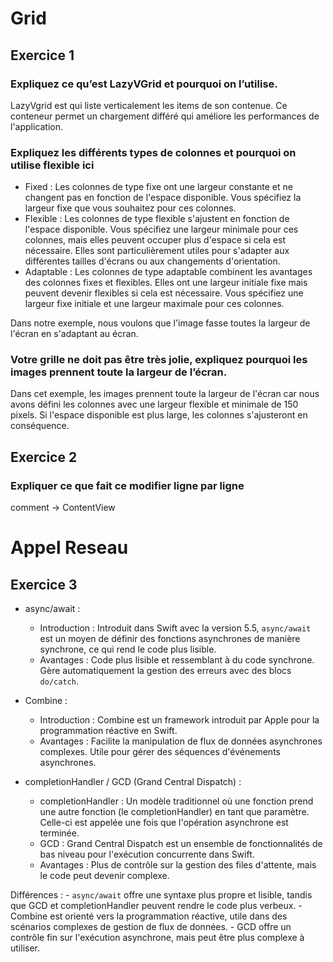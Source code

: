 #  Grid

## Exercice 1

### Expliquez ce qu’est LazyVGrid et pourquoi on l’utilise.
LazyVgrid est qui liste verticalement les items de son contenue. Ce conteneur permet un chargement différé qui améliore les performances de l'application.

### Expliquez les différents types de colonnes et pourquoi on utilise flexible ici
- Fixed : Les colonnes de type fixe ont une largeur constante et ne changent pas en fonction de l'espace disponible. Vous spécifiez la largeur fixe que vous souhaitez pour ces colonnes.
- Flexible : Les colonnes de type flexible s'ajustent en fonction de l'espace disponible. Vous spécifiez une largeur minimale pour ces colonnes, mais elles peuvent occuper plus d'espace si cela est nécessaire. Elles sont particulièrement utiles pour s'adapter aux différentes tailles d'écrans ou aux changements d'orientation.
- Adaptable : Les colonnes de type adaptable combinent les avantages des colonnes fixes et flexibles. Elles ont une largeur initiale fixe mais peuvent devenir flexibles si cela est nécessaire. Vous spécifiez une largeur fixe initiale et une largeur maximale pour ces colonnes.

Dans notre exemple, nous voulons que l'image fasse toutes la largeur de l'écran en s'adaptant au écran.

### Votre grille ne doit pas être très jolie, expliquez pourquoi les images prennent toute la largeur de l’écran.
Dans cet exemple, les images prennent toute la largeur de l'écran car nous avons défini les colonnes avec une largeur flexible et minimale de 150 pixels. Si l'espace disponible est plus large, les colonnes s'ajusteront en conséquence.

## Exercice 2

### Expliquer ce que fait ce modifier ligne par ligne
comment -> ContentView

# Appel Reseau

## Exercice 3

- async/await :
   - Introduction : Introduit dans Swift avec la version 5.5, `async/await` est un moyen de définir des fonctions asynchrones de manière synchrone, ce qui rend le code plus lisible.
   - Avantages : Code plus lisible et ressemblant à du code synchrone. Gère automatiquement la gestion des erreurs avec des blocs `do/catch`.

- Combine :
   - Introduction : Combine est un framework introduit par Apple pour la programmation réactive en Swift.
   - Avantages : Facilite la manipulation de flux de données asynchrones complexes. Utile pour gérer des séquences d'événements asynchrones.

- completionHandler / GCD (Grand Central Dispatch) :
   - completionHandler : Un modèle traditionnel où une fonction prend une autre fonction (le completionHandler) en tant que paramètre. Celle-ci est appelée une fois que l'opération asynchrone est terminée.
   - GCD : Grand Central Dispatch est un ensemble de fonctionnalités de bas niveau pour l'exécution concurrente dans Swift.
   - Avantages : Plus de contrôle sur la gestion des files d'attente, mais le code peut devenir complexe.

Différences :
    - `async/await` offre une syntaxe plus propre et lisible, tandis que GCD et completionHandler peuvent rendre le code plus verbeux.
    - Combine est orienté vers la programmation réactive, utile dans des scénarios complexes de gestion de flux de données.
    - GCD offre un contrôle fin sur l'exécution asynchrone, mais peut être plus complexe à utiliser.

